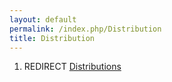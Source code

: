 ```yaml
---
layout: default
permalink: /index.php/Distribution
title: Distribution
---
```

1. REDIRECT [Distributions](Distributions)